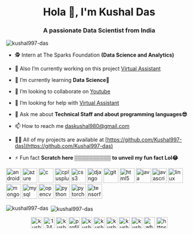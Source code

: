 <h1 align="center">Hola 👋, I'm Kushal Das</h1>
<h3 align="center"> A passionate Data Scientist from India</h3>

<p align="left"> <img src="https://komarev.com/ghpvc/?username=kushal997-das" alt="kushal997-das" /> </p>

- 🕵 Intern at The Sparks Foundation **(Data Science and Analytics)**

- 🔭 Also I’m currently working on this project [Virtual Assistant](https://www.youtube.com/watch?v=Bp2790NCGqg&t=5s)

- 🌱 I’m currently learning **Data Science🤩**

- 👯 I’m looking to collaborate on [Youtube](https://www.youtube.com/channel/UCIHj6mNCMnSnmWLHOxzIESw?view_as=subscriber)

- 🤝 I’m looking for help with [Virtual Assistant](https://www.youtube.com/watch?v=Bp2790NCGqg&t=5s)

- 💬 Ask me about **Technical Staff and about programming languages😎**

- 📫 How to reach me daskushal980@gmail.com

- 👨‍💻 All of my projects are available at [https://github.com/Kushal997-das](https://github.com/Kushal997-das)

- ⚡ Fun fact **Scratch here ▒▒▒▒▒▒▒▒▒▒ to unveil my fun fact Lol😂**




<p align="left"><img src="https://devicons.github.io/devicon/devicon.git/icons/android/android-original-wordmark.svg" alt="android" width="40" height="40"/> <img src="https://www.vectorlogo.zone/logos/microsoft_azure/microsoft_azure-icon.svg" alt="azure" width="40" height="40"/> <img src="https://devicons.github.io/devicon/devicon.git/icons/c/c-original.svg" alt="c" width="40" height="40"/> <img src="https://devicons.github.io/devicon/devicon.git/icons/cplusplus/cplusplus-original.svg" alt="cplusplus" width="40" height="40"/> <img src="https://devicons.github.io/devicon/devicon.git/icons/css3/css3-original-wordmark.svg" alt="css3" width="40" height="40"/> <img src="https://devicons.github.io/devicon/devicon.git/icons/django/django-original.svg" alt="django" width="40" height="40"/> <img src="https://www.vectorlogo.zone/logos/git-scm/git-scm-icon.svg" alt="git" width="40" height="40"/> <img src="https://devicons.github.io/devicon/devicon.git/icons/html5/html5-original-wordmark.svg" alt="html5" width="40" height="40"/> <img src="https://devicons.github.io/devicon/devicon.git/icons/java/java-original-wordmark.svg" alt="java" width="40" height="40"/> <img src="https://devicons.github.io/devicon/devicon.git/icons/javascript/javascript-original.svg" alt="javascript" width="40" height="40"/> <img src="https://devicons.github.io/devicon/devicon.git/icons/linux/linux-original.svg" alt="linux" width="40" height="40"/> <img src="https://devicons.github.io/devicon/devicon.git/icons/mongodb/mongodb-original-wordmark.svg" alt="mongodb" width="40" height="40"/> <img src="https://devicons.github.io/devicon/devicon.git/icons/mysql/mysql-original-wordmark.svg" alt="mysql" width="40" height="40"/> <img src="https://www.vectorlogo.zone/logos/opencv/opencv-icon.svg" alt="opencv" width="40" height="40"/> <img src="https://devicons.github.io/devicon/devicon.git/icons/python/python-original.svg" alt="python" width="40" height="40"/> <img src="https://www.vectorlogo.zone/logos/pytorch/pytorch-icon.svg" alt="pytorch" width="40" height="40"/> <img src="https://www.vectorlogo.zone/logos/tensorflow/tensorflow-icon.svg" alt="tensorflow" width="40" height="40"/></p>

<p><img align="left" src="https://github-readme-stats.vercel.app/api/top-langs/?username=kushal997-das&layout=compact&hide=html" alt="kushal997-das" /></p>

<p>&nbsp;<img align="center" src="https://github-readme-stats.vercel.app/api?username=kushal997-das&show_icons=true&theme=radical" alt="kushal997-das" /></p>

<p align="center">
<a href="https://linkedin.com/in/kushal-das-7337421a9"target="blank" ><img align="center" src="https://cdn.jsdelivr.net/npm/simple-icons@3.0.1/icons/linkedin.svg" alt="kushal-das-7337421a9" height="30" width="30" /></a>
<a href="https://stackoverflow.com/users/13461431/kushal-das?tab=profile" target="blank"><img align="center" src="https://cdn.jsdelivr.net/npm/simple-icons@3.0.1/icons/stackoverflow.svg" alt="13461431/kushal-das?tab=profile" height="30" width="30" /></a>
<a href="https://kaggle.com/kushal123" target="blank"><img align="center" src="https://cdn.jsdelivr.net/npm/simple-icons@3.0.1/icons/kaggle.svg" alt="kushal123" height="30" width="30" /></a>
<a href="https://fb.com/profile.php?id=100025042010456" target="blank"><img align="center" src="https://cdn.jsdelivr.net/npm/simple-icons@3.0.1/icons/facebook.svg" alt="profile.php?id=100025042010456" height="30" width="30" /></a>
<a href="https://instagram.com/kushal_das07" target="blank"><img align="center" src="https://cdn.jsdelivr.net/npm/simple-icons@3.0.1/icons/instagram.svg" alt="kushal_das07" height="30" width="30" /></a>
<a href="https://www.youtube.com/channel/UCIHj6mNCMnSnmWLHOxzIESw?view_as=subscriber" target="blank"><img align="center" src="https://cdn.jsdelivr.net/npm/simple-icons@3.0.1/icons/youtube.svg" alt="kushal das" height="30" width="30" /></a>
<a href="https://www.hackerrank.com/daskushal980" target="blank"><img align="center" src="https://cdn.jsdelivr.net/npm/simple-icons@3.0.1/icons/hackerrank.svg" alt="kushal das" height="30" width="30" /></a>
<a href="https://auth.geeksforgeeks.org/user/daskushal980/todo-done/" target="blank"><img align="center" src="https://cdn.jsdelivr.net/npm/simple-icons@3.0.1/icons/geeksforgeeks.svg" alt="kushal das" height="30" width="30" /></a>
<a href="https://twitter.com/KushalD63268398" target="blank"><img align="center" src="https://cdn.jsdelivr.net/npm/simple-icons@3.0.1/icons/twitter.svg" alt="kushal Das" height="30" width="30" /></a>
<a href="https://wa.me/919476708884" target="blank"><img align="center" src="https://cdn.jsdelivr.net/npm/simple-icons@3.0.1/icons/whatsapp.svg" alt="whatsapp" height="30" width="30" /></a>
<a href="https://medium.com/@daskushal980" target="blank"><img align="center" src="https://cdn.jsdelivr.net/npm/simple-icons@3.0.1/icons/medium.svg" alt="https://medium.com/@daskushal980" height="30" width="30" /></a>  
</p>



